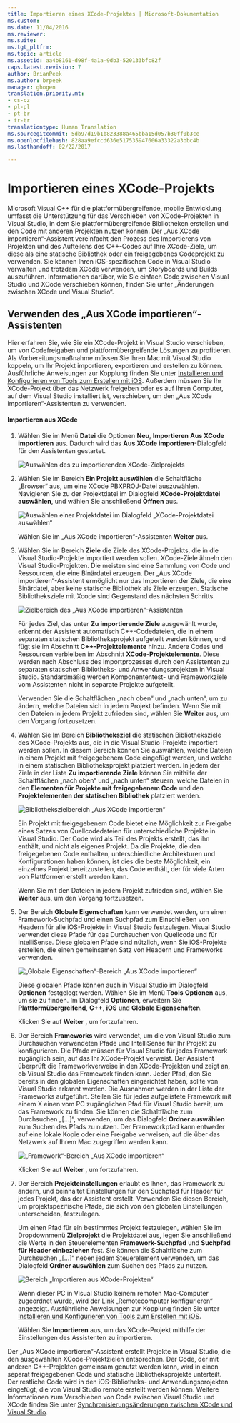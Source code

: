 ```yaml
---
title: Importieren eines XCode-Projektes | Microsoft-Dokumentation
ms.custom: 
ms.date: 11/04/2016
ms.reviewer: 
ms.suite: 
ms.tgt_pltfrm: 
ms.topic: article
ms.assetid: aa4b8161-d98f-4a1a-9db3-520133bfc82f
caps.latest.revision: 7
author: BrianPeek
ms.author: brpeek
manager: ghogen
translation.priority.mt:
- cs-cz
- pl-pl
- pt-br
- tr-tr
translationtype: Human Translation
ms.sourcegitcommit: 5db97d19b1b823388a465bba15d057b30ff0b3ce
ms.openlocfilehash: 828aa9efccd636e517535947606a33322a3bbc4b
ms.lasthandoff: 02/22/2017

---
```

# <a name="import-an-xcode-project"></a>Importieren eines XCode-Projekts
Microsoft Visual C++ für die plattformübergreifende, mobile Entwicklung umfasst die Unterstützung für das Verschieben von XCode-Projekten in Visual Studio, in dem Sie plattformübergreifende Bibliotheken erstellen und den Code mit anderen Projekten nutzen können. Der „Aus XCode importieren“-Assistent vereinfacht den Prozess des Importierens von Projekten und des Aufteilens des C++-Codes auf Ihre XCode-Ziele, um diese als eine statische Bibliothek oder ein freigegebenes Codeprojekt zu verwenden. Sie können Ihren iOS-spezifischen Code in Visual Studio verwalten und trotzdem XCode verwenden, um Storyboards und Builds auszuführen. Informationen darüber, wie Sie einfach Code zwischen Visual Studio und XCode verschieben können, finden Sie unter „Änderungen zwischen XCode und Visual Studio“.  
  
## <a name="using-the-import-from-xcode-wizard"></a>Verwenden des „Aus XCode importieren“-Assistenten  
 Hier erfahren Sie, wie Sie ein XCode-Projekt in Visual Studio verschieben, um von Codefreigaben und plattformübergreifende Lösungen zu profitieren. Als Vorbereitungsmaßnahme müssen Sie Ihren Mac mit Visual Studio koppeln, um Ihr Projekt importieren, exportieren und erstellen zu können. Ausführliche Anweisungen zur Kopplung finden Sie unter [Installieren und Konfigurieren von Tools zum Erstellen mit iOS](../cross-platform/install-and-configure-tools-to-build-using-ios.md). Außerdem müssen Sie Ihr XCode-Projekt über das Netzwerk freigeben oder es auf Ihren Computer, auf dem Visual Studio installiert ist, verschieben, um den „Aus XCode importieren“-Assistenten zu verwenden.  
  
#### <a name="import-from-xcode"></a>Importieren aus XCode  
  
1.  Wählen Sie im Menü **Datei** die Optionen **Neu**, **Importieren** **Aus XCode importieren** aus. Dadurch wird das **Aus XCode importieren**-Dialogfeld für den Assistenten gestartet.  
  
     ![Auswählen des zu importierenden XCode-Zielprojekts](~/cross-platform/media/cppmdd_u2_importxcode_choose.PNG "CPPMDD_U2_ImportXCode_Choose")  
  
2.  Wählen Sie im Bereich **Ein Projekt auswählen** die Schaltfläche „Browser“ aus, um eine XCode PBXPROJ-Datei auszuwählen. Navigieren Sie zu der Projektdatei im Dialogfeld **XCode-Projektdatei auswählen**, und wählen Sie anschließend **Öffnen** aus.  
  
     ![Auswählen einer Projektdatei im Dialogfeld „XCode-Projektdatei auswählen“](~/cross-platform/media/cppmdd_u2_importxcode_browse.PNG "CPPMDD_U2_ImportXCode_Browse")  
  
     Wählen Sie im „Aus XCode importieren“-Assistenten **Weiter** aus.  
  
3.  Wählen Sie im Bereich **Ziele** die Ziele des XCode-Projekts, die in die Visual Studio-Projekte importiert werden sollen. XCode-Ziele ähneln den Visual Studio-Projekten. Die meisten sind eine Sammlung von Code und Ressourcen, die eine Binärdatei erzeugen. Der „Aus XCode importieren“-Assistent ermöglicht nur das Importieren der Ziele, die eine Binärdatei, aber keine statische Bibliothek als Ziele erzeugen. Statische Bibliotheksziele mit Xcode sind Gegenstand des nächsten Schritts.  
  
     ![Zielbereich des „Aus XCode importieren“-Assistenten](../cross-platform/media/cppmdd_u2_importxcode_destination.jpg "CPPMDD_U2_ImportXCode_Destination")  
  
     Für jedes Ziel, das unter **Zu importierende Ziele** ausgewählt wurde, erkennt der Assistent automatisch C++-Codedateien, die in einem separaten statischen Bibliotheksprojekt aufgeteilt werden können, und fügt sie im Abschnitt **C++-Projektelemente** hinzu. Andere Codes und Ressourcen verbleiben im Abschnitt **XCode-Projektelemente**. Diese werden nach Abschluss des Importprozesses durch den Assistenten zu separaten statischen Bibliotheks- und Anwendungsprojekten in Visual Studio. Standardmäßig werden Komponententest- und Frameworkziele vom Assistenten nicht in separate Projekte aufgeteilt.  
  
     Verwenden Sie die Schaltflächen „nach oben“ und „nach unten“, um zu ändern, welche Dateien sich in jedem Projekt befinden. Wenn Sie mit den Dateien in jedem Projekt zufrieden sind, wählen Sie **Weiter** aus, um den Vorgang fortzusetzen.  
  
4.  Wählen Sie Im Bereich **Bibliotheksziel** die statischen Bibliotheksziele des XCode-Projekts aus, die in die Visual Studio-Projekte importiert werden sollen. In diesem Bereich können Sie auswählen, welche Dateien in einem Projekt mit freigegebenem Code eingefügt werden, und welche in einem statischen Bibliotheksprojekt platziert werden. In jedem der Ziele in der Liste **Zu importierende Ziele** können Sie mithilfe der Schaltflächen „nach oben“ und „nach unten“ steuern, welche Dateien in den **Elementen für Projekte mit freigegebenem Code** und den **Projektelementen der statischen Bibliothek** platziert werden.  
  
     ![Bibliothekszielbereich „Aus XCode importieren“](../cross-platform/media/cppmdd_u2_importxcode_library.jpg "CPPMDD_U2_ImportXCode_Library")  
  
     Ein Projekt mit freigegebenem Code bietet eine Möglichkeit zur Freigabe eines Satzes von Quellcodedateien für unterschiedliche Projekte in Visual Studio. Der Code wird als Teil des Projekts erstellt, das ihn enthält, und nicht als eigenes Projekt. Da die Projekte, die den freigegebenen Code enthalten, unterschiedliche Architekturen und Konfigurationen haben können, ist dies die beste Möglichkeit, ein einzelnes Projekt bereitzustellen, das Code enthält, der für viele Arten von Plattformen erstellt werden kann.  
  
     Wenn Sie mit den Dateien in jedem Projekt zufrieden sind, wählen Sie **Weiter** aus, um den Vorgang fortzusetzen.  
  
5.  Der Bereich **Globale Eigenschaften** kann verwendet werden, um einen Framework-Suchpfad und einen Suchpfad zum Einschließen von Headern für alle iOS-Projekte in Visual Studio festzulegen. Visual Studio verwendet diese Pfade für das Durchsuchen von Quellcode und für IntelliSense. Diese globalen Pfade sind nützlich, wenn Sie iOS-Projekte erstellen, die einen gemeinsamen Satz von Headern und Frameworks verwenden.  
  
     ![„Globale Eigenschaften“-Bereich „Aus XCode importieren“](../cross-platform/media/cppmdd_u2_importxcode_global.jpg "CPPMDD_U2_ImportXCode_Global")  
  
     Diese globalen Pfade können auch in Visual Studio im Dialogfeld **Optionen** festgelegt werden. Wählen Sie im Menü **Tools** **Optionen** aus, um sie zu finden. Im Dialogfeld **Optionen**, erweitern Sie **Plattformübergreifend**, **C++**, **iOS** und **Globale Eigenschaften**.  
  
     Klicken Sie auf **Weiter** , um fortzufahren.  
  
6.  Der Bereich **Frameworks** wird verwendet, um die von Visual Studio zum Durchsuchen verwendeten Pfade und IntelliSense für Ihr Projekt zu konfigurieren. Die Pfade müssen für Visual Studio für jedes Framework zugänglich sein, auf das Ihr XCode-Projekt verweist. Der Assistent überprüft die Frameworkverweise in den XCode-Projekten und zeigt an, ob Visual Studio das Framework finden kann. Jeder Pfad, den Sie bereits in den globalen Eigenschaften eingerichtet haben, sollte von Visual Studio erkannt werden. Die Ausnahmen werden in der Liste der Frameworks aufgeführt. Stellen Sie für jedes aufgelistete Framework mit einem X einen vom PC zugänglichen Pfad für Visual Studio bereit, um das Framework zu finden. Sie können die Schaltfläche zum Durchsuchen „[...]“, verwenden, um das Dialogfeld **Ordner auswählen** zum Suchen des Pfads zu nutzen. Der Frameworkpfad kann entweder auf eine lokale Kopie oder eine Freigabe verweisen, auf die über das Netzwerk auf Ihrem Mac zugegriffen werden kann.  
  
     ![„Framework“-Bereich „Aus XCode importieren“ ](../cross-platform/media/cppmdd_u2_importxcode_frameworks.jpg "CPPMDD_U2_ImportXCode_Frameworks")  
  
     Klicken Sie auf **Weiter** , um fortzufahren.  
  
7.  Der Bereich **Projekteinstellungen** erlaubt es Ihnen, das Framework zu ändern, und beinhaltet Einstellungen für den Suchpfad für Header für jedes Projekt, das der Assistent erstellt. Verwenden Sie diesen Bereich, um projektspezifische Pfade, die sich von den globalen Einstellungen unterscheiden, festzulegen.  
  
     Um einen Pfad für ein bestimmtes Projekt festzulegen, wählen Sie im Dropdownmenü **Zielprojekt** die Projektdatei aus, legen Sie anschließend die Werte in den Steuerelementen **Framework-Suchpfad** und **Suchpfad für Header einbeziehen** fest. Sie können die Schaltfläche zum Durchsuchen „[...]“ neben jedem Steuerelement verwenden, um das Dialogfeld **Ordner auswählen** zum Suchen des Pfads zu nutzen.  
  
     ![Bereich „Importieren aus XCode-Projekten“](../cross-platform/media/cppmdd_u2_importxcode_projects.jpg "CPPMDD_U2_ImportXCode_Projects")  
  
     Wenn dieser PC in Visual Studio keinem remoten Mac-Computer zugeordnet wurde, wird der Link „Remotecomputer konfigurieren“ angezeigt. Ausführliche Anweisungen zur Kopplung finden Sie unter [Installieren und Konfigurieren von Tools zum Erstellen mit iOS](../cross-platform/install-and-configure-tools-to-build-using-ios.md).  
  
     Wählen Sie **Importieren** aus, um das XCode-Projekt mithilfe der Einstellungen des Assistenten zu importieren.  
  
 Der „Aus XCode importieren“-Assistent erstellt Projekte in Visual Studio, die den ausgewählten XCode-Projektzielen entsprechen. Der Code, der mit anderen C++-Projekten gemeinsam genutzt werden kann, wird in einen separat freigegebenen Code und statische Bibliotheksprojekte unterteilt. Der restliche Code wird in den iOS-Bibliotheks- und Anwendungsprojekten eingefügt, die von Visual Studio remote erstellt werden können. Weitere Informationen zum Verschieben von Code zwischen Visual Studio und XCode finden Sie unter [Synchronisierungsänderungen zwischen XCode und Visual Studio](../cross-platform/sync-changes-between-xcode-and-visual-studio.md).
